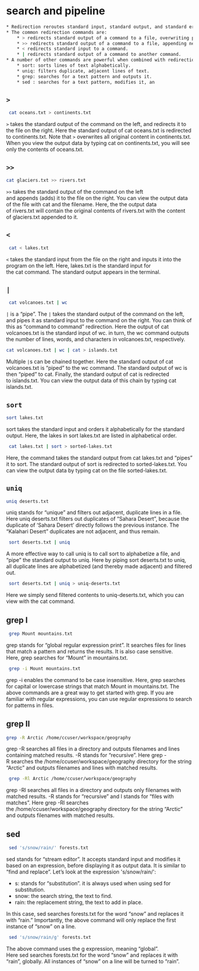 # search and pipeline

```bash
* Redirection reroutes standard input, standard output, and standard error.
* The common redirection commands are:
    * > redirects standard output of a command to a file, overwriting previous content.
    * >> redirects standard output of a command to a file, appending new content to old content.
    * < redirects standard input to a command.
    * | redirects standard output of a command to another command.
* A number of other commands are powerful when combined with redirection commands:
    * sort: sorts lines of text alphabetically.
    * uniq: filters duplicate, adjacent lines of text.
    * grep: searches for a text pattern and outputs it.
    * sed : searches for a text pattern, modifies it, an
```

## `>`

```bash
 cat oceans.txt > continents.txt
```

`>` takes the standard output of the command on the left, and redirects it to the file on the right. Here the standard output of cat oceans.txt is redirected to continents.txt.
Note that `>` overwrites all original content in continents.txt. When you view the output data by typing cat on continents.txt, you will see only the contents of oceans.txt.

## `>>`

```bash
cat glaciers.txt >> rivers.txt
```

`>>` takes the standard output of the command on the left and appends (adds) it to the file on the right. You can view the output data of the file with cat and the filename.
Here, the the output data of rivers.txt will contain the original contents of rivers.txt with the content of glaciers.txt appended to it.

## `<`

```bash
 cat < lakes.txt
```

`<` takes the standard input from the file on the right and inputs it into the program on the left. Here, lakes.txt is the standard input for the cat command. The standard output appears in the terminal.

## `|`

```bash
 cat volcanoes.txt | wc
```

`|` is a “pipe”. The `|` takes the standard output of the command on the left, and pipes it as standard input to the command on the right. You can think of this as “command to command” redirection.
Here the output of cat volcanoes.txt is the standard input of wc. in turn, the wc command outputs the number of lines, words, and characters in volcanoes.txt, respectively.

```bash
cat volcanoes.txt | wc | cat > islands.txt
```

Multiple `|`s can be chained together. Here the standard output of cat volcanoes.txt is “piped” to the wc command. The standard output of wc is then “piped” to cat. Finally, the standard output of cat is redirected to islands.txt.
You can view the output data of this chain by typing cat islands.txt.

## `sort`

```bash
sort lakes.txt
```

sort takes the standard input and orders it alphabetically for the standard output. Here, the lakes in sort lakes.txt are listed in alphabetical order.

```bash
 cat lakes.txt | sort > sorted-lakes.txt
```

Here, the command takes the standard output from cat lakes.txt and “pipes” it to sort. The standard output of sort is redirected to sorted-lakes.txt.
You can view the output data by typing cat on the file sorted-lakes.txt.

## `uniq`

```bash
uniq deserts.txt
```

uniq stands for “unique” and filters out adjacent, duplicate lines in a file. Here uniq deserts.txt filters out duplicates of “Sahara Desert”, because the duplicate of ‘Sahara Desert’ directly follows the previous instance. The “Kalahari Desert” duplicates are not adjacent, and thus remain.

```bash
 sort deserts.txt | uniq
```

A more effective way to call uniq is to call sort to alphabetize a file, and “pipe” the standard output to uniq. Here by piping sort deserts.txt to uniq, all duplicate lines are alphabetized (and thereby made adjacent) and filtered out.

```bash
 sort deserts.txt | uniq > uniq-deserts.txt
```

Here we simply send filtered contents to uniq-deserts.txt, which you can view with the cat command.

## grep I

```bash
 grep Mount mountains.txt
```

grep stands for “global regular expression print”. It searches files for lines that match a pattern and returns the results. It is also case sensitive. Here, grep searches for “Mount” in mountains.txt.

```bash
 grep -i Mount mountains.txt
```

grep -i enables the command to be case insensitive. Here, grep searches for capital or lowercase strings that match Mount in mountains.txt.
The above commands are a great way to get started with grep. If you are familiar with regular expressions, you can use regular expressions to search for patterns in files.

## grep II

```bash
grep -R Arctic /home/ccuser/workspace/geography
```

grep -R searches all files in a directory and outputs filenames and lines containing matched results. -R stands for “recursive”. Here grep -R searches the /home/ccuser/workspace/geography directory for the string “Arctic” and outputs filenames and lines with matched results.

```bash
 grep -Rl Arctic /home/ccuser/workspace/geography
```

grep -Rl searches all files in a directory and outputs only filenames with matched results. -R stands for “recursive” and l stands for “files with matches”. Here grep -Rl searches the /home/ccuser/workspace/geography directory for the string “Arctic” and outputs filenames with matched results.

## sed

```bash
 sed 's/snow/rain/' forests.txt
```

sed stands for “stream editor”. It accepts standard input and modifies it based on an expression, before displaying it as output data. It is similar to “find and replace”.
Let’s look at the expression 's/snow/rain/':

- s: stands for “substitution”. it is always used when using sed for substitution.
- snow: the search string, the text to find.
- rain: the replacement string, the text to add in place.

In this case, sed searches forests.txt for the word “snow” and replaces it with “rain.” Importantly, the above command will only replace the first instance of “snow” on a line.

```bash
 sed 's/snow/rain/g' forests.txt
```

The above command uses the g expression, meaning “global”. Here sed searches forests.txt for the word “snow” and replaces it with “rain”, globally. All instances of “snow” on a line will be turned to “rain”.
